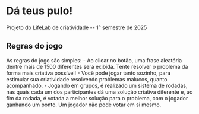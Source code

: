 # Dá teus pulo!

Projeto do LifeLab de criatividade -- 1° semestre de 2025 

## Regras do jogo

As regras do jogo são simples:
    - Ao clicar no botão, uma frase aleatória dentre mais de 1500 diferentes será exibida. Tente resolver o problema da forma mais criativa possível!
    - Você pode jogar tanto sozinho, para estimular sua criatividade resolvendo problemas malucos, quanto acompanhado.
    - Jogando em grupos, é realizado um sistema de rodadas, nas quais cada um dos participantes dá uma solução criativa diferente e, ao fim da rodada, é votada a melhor solução para o problema, com o jogador ganhando um ponto. Um jogador não pode votar em si mesmo.